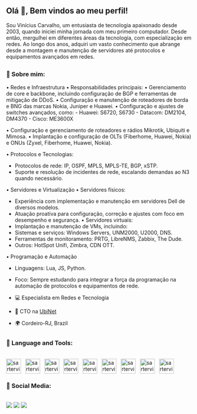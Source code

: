## Olá 👋, Bem vindos ao meu perfil!
<div>

 Sou Vinícius Carvalho, um entusiasta de tecnologia apaixonado desde 2003, quando iniciei minha jornada com meu primeiro computador. Desde então, mergulhei em diferentes áreas da tecnologia, com especialização em redes.
 Ao longo dos anos, adquiri um vasto conhecimento que abrange desde a montagem e manutenção de servidores até protocolos e equipamentos avançados em redes.
</div>

##

### 🧐 Sobre mim:

• Redes e Infraestrutura
 • Responsabilidades principais:
   • Gerenciamento de core e backbone, incluindo configuração de BGP e ferramentas de mitigação de DDoS.
   • Configuração e manutenção de roteadores de borda e BNG das marcas Nokia, Juniper e Huawei.
   • Configuração e ajustes de switches avançados, como:
    - Huawei: S6720, S6730
    - Datacom: DM2104, DM4370
    - Cisco: ME3600X
    
• Configuração e gerenciamento de roteadores e rádios Mikrotik, Ubiquiti e Mimosa.
• Implantação e configuração de OLTs (Fiberhome, Huawei, Nokia) e ONUs (Zyxel, Fiberhome, Huawei, Nokia).



 • Protocolos e Tecnologias:
   - Protocolos de rede: IP, OSPF, MPLS, MPLS-TE, BGP, xSTP.
   - Suporte e resolução de incidentes de rede, escalando demandas ao N3 quando necessário.
     
• Servidores e Virtualização
 • Servidores físicos:
   - Experiência com implementação e manutenção em servidores Dell de diversos modelos.
   - Atuação proativa para configuração, correção e ajustes com foco em desempenho e segurança.
 • Servidores virtuais:
   - Implantação e manutenção de VMs, incluindo:
   - Sistemas e serviços: Windows Servers, UNM2000, U2000, DNS.
   - Ferramentas de monitoramento: PRTG, LibreNMS, Zabbix, The Dude.
   - Outros: HotSpot Unifi, Zimbra, CDN OTT.
     
• Programação e Automação
 - Linguagens: Lua, JS, Python.
 - Foco: Sempre estudando para integrar a força da programação na automação de protocolos e equipamentos de rede.


- 💻  Especialista em Redes e Tecnologia
- 🚀  CTO na [UbiNet](https://ubinet.net.br)
- 🌍  Cordeiro-RJ, Brazil


##

### 🔨 Language and Tools:

<div style="display: inline_block"><br>
  <img align="center" alt="sartervitor-HTML" title="HTML" widht="40" height="40" src="https://cdn.jsdelivr.net/gh/devicons/devicon/icons/html5/html5-original.svg"> &nbsp;
  <img align="center" alt="sartervitor-CSS" title="CSS" widht="40" height="40" src="https://cdn.jsdelivr.net/gh/devicons/devicon/icons/css3/css3-original.svg" > &nbsp;
  <img align="center" alt="sartervitor-BOOTSTRAP" title="Boostrap" widht="40" height="40" src="https://cdn.jsdelivr.net/gh/devicons/devicon/icons/bootstrap/bootstrap-plain.svg"> &nbsp; 
  <img align="center" alt="sartervitor-CSHARP" title="C#" widht="40" height="40" src="https://cdn.jsdelivr.net/gh/devicons/devicon/icons/csharp/csharp-original.svg"> &nbsp; 
  <img align="center" alt="sartervitor-PHP" title="PHP" widht="40" height="40" src="https://cdn.jsdelivr.net/gh/devicons/devicon/icons/php/php-plain.svg" > &nbsp;
  <img align="center" alt="sartervitor-CI3" title="CodeIgniter 3" widht="40" height="40" src="https://cdn.jsdelivr.net/gh/devicons/devicon/icons/codeigniter/codeigniter-plain.svg" > &nbsp; 
  <img align="center" alt="sartervitor-JS" title="JavaScript" widht="40" height="40" src="https://cdn.jsdelivr.net/gh/devicons/devicon/icons/javascript/javascript-original.svg"> &nbsp; 
  <img align="center" alt="sartervitor-MYSQL" title="MySql" widht="40" height="40" src="https://cdn.jsdelivr.net/gh/devicons/devicon/icons/mysql/mysql-plain-wordmark.svg"> &nbsp;
  <img align="center" alt="sartervitor-LUA" title=".Lua" widht="40" height="40" src="https://cdn.jsdelivr.net/gh/devicons/devicon/icons/lua/lua-original.svg"> &nbsp;
</div>
          
### 💭 Social Media:

<div style="display: inline_block"><br>
  <a href="https://www.instagram.com/sartervitor/" target="_blank"><img src="https://img.shields.io/badge/Instagram-E4405F?style=for-the-badge&logo=instagram&logoColor=white"></a>
  <a href="https://www.linkedin.com/in/sartervitor/" target="__blank"><img src="https://img.shields.io/badge/LinkedIn-0077B5?style=for-the-badge&logo=linkedin&logoColor=white"></a>
  <a href="" target="_blank"><img src="https://img.shields.io/badge/Telegram-2CA5E0?style=for-the-badge&logo=telegram&logoColor=white"></a>
</div>



